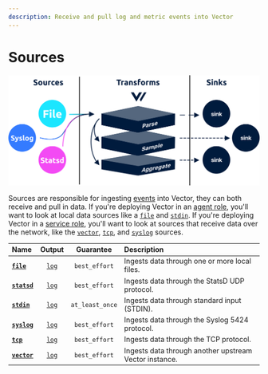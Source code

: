 ```yaml
---
description: Receive and pull log and metric events into Vector
---
```


<!---
!!!WARNING!!!!

This file is autogenerated! Please do not manually edit this file.
Instead, please modify the contents of `scripts/schema.toml`.
-->


# Sources

![](../../../assets/sources.svg)

Sources are responsible for ingesting [events](../../../about/data-model.md#event) into Vector, they can both receive and pull in data. If you're deploying Vector in an [agent role](../../../setup/deployment/roles/agent.md), you'll want to look at local data sources like a [`file`](file.md) and [`stdin`](stdin.md). If you're deploying Vector in a [service role](../../../setup/deployment/roles/service.md), you'll want to look at sources that receive data over the network, like the [`vector`](vector.md), [`tcp`](tcp.md), and [`syslog`](syslog.md) sources.

| Name | Output | Guarantee | Description |
| :--- | :----: | :-------: | :---------- |
| [**`file`**](file.md) | [`log`][log_event] | `best_effort` | Ingests data through one or more local files. |
| [**`statsd`**](statsd.md) | [`log`][log_event] | `best_effort` | Ingests data through the StatsD UDP protocol. |
| [**`stdin`**](stdin.md) | [`log`][log_event] | `at_least_once` | Ingests data through standard input (STDIN). |
| [**`syslog`**](syslog.md) | [`log`][log_event] | `best_effort` | Ingests data through the Syslog 5424 protocol. |
| [**`tcp`**](tcp.md) | [`log`][log_event] | `best_effort` | Ingests data through the TCP protocol. |
| [**`vector`**](vector.md) | [`log`][log_event] | `best_effort` | Ingests data through another upstream Vector instance. |

[log_event]: "../../../about/data-model.md#log"

